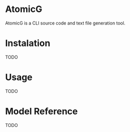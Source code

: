 # AtomicG

AtomicG is a CLI source code and text file generation tool.

# Instalation

TODO

# Usage

TODO

# Model Reference

TODO

